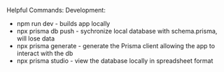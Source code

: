 Helpful Commands:
Development:
- npm run dev - builds app locally
- npx prisma db push - sychronize local database with schema.prisma, will lose data
- npx prisma generate - generate the Prisma client allowing the app to interact with the db
- npx prisma studio - view the database locally in spreadsheet format